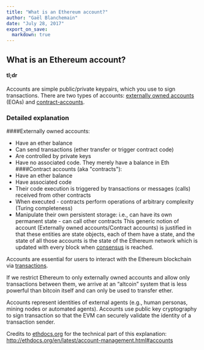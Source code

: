 ```yaml
---
title: "What is an Ethereum account?"
author: "Gaël Blanchemain"
date: "July 28, 2017"
export_on_save:
  markdown: true
---
```

## What is an Ethereum account?

#### tl;dr

Accounts are simple public/private keypairs, which you use to sign transactions.
There are two types of accounts: [externally owned accounts](#Externally-owned-accounts) (EOAs) and [contract-accounts](#contract-accounts).

### Detailed explanation

####Externally owned accounts: <a id="Externally-owned-accounts"></a>
- Have an ether balance
- Can send transactions (ether transfer or trigger contract code)
- Are controlled by private keys
- Have no associated code. They merely have a balance in Eth
####Contract accounts (aka "contracts"): <a id="contract-accounts"></a>
- Have an ether balance
- Have associated code
- Their code execution is triggered by transactions or messages (calls) received from other contracts
- When executed - contracts perform operations of arbitrary complexity (Turing completeness)
- Manipulate their own persistent storage: i.e., can have its own permanent state - can call other contracts
This generic notion of account (Externally owned accounts/Contract accounts) is justified in that these entities are state objects, each of them have a state, and the state of all those accounts is the state of the Ethereum network which is updated with every block when [consensus](/docs/Ethereum-glossary-for-newbies/blockchain-consensus.md) is reached.

Accounts are essential for users to interact with the Ethereum blockchain via [transactions](/docs/Ethereum-glossary-for-newbies/transaction.md).

If we restrict Ethereum to only externally owned accounts and allow only transactions between them, we arrive at an “altcoin” system that is less powerful than bitcoin itself and can only be used to transfer ether.

Accounts represent identities of external agents (e.g., human personas, mining nodes or automated agents). Accounts use public key cryptography to sign transaction so that the EVM can securely validate the identity of a transaction sender.

Credits  to [ethdocs.org](http://ethdocs.org) for the technical part of this explanation: http://ethdocs.org/en/latest/account-management.html#accounts